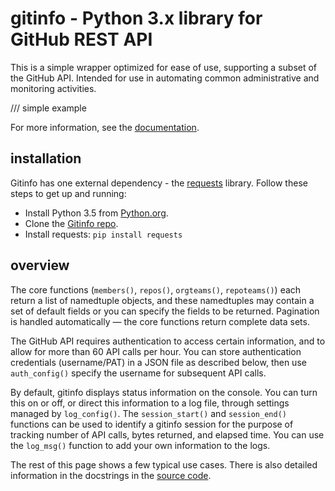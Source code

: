 # gitinfo - Python 3.x library for GitHub REST API

This is a simple wrapper optimized for ease of use, supporting a subset of the GitHub API. Intended for use in automating common administrative and monitoring activities.

/// simple example

For more information, see the [documentation](documentation.md).

## installation

Gitinfo has one external dependency - the [requests](https://pypi.python.org/pypi/requests) library. Follow these steps to get up and running:

* Install Python 3.5 from [Python.org](https://www.python.org/).
* Clone the [Gitinfo repo](https://github.com/dmahugh/gitinfo).
* Install requests: ```pip install requests```

## overview

The core functions (```members()```, ```repos()```, ```orgteams()```, ```repoteams()```) each return a list of namedtuple objects, and these namedtuples may contain a set of default fields or you can specify the fields to be returned. Pagination is handled automatically &mdash; the core functions return complete data sets.

The GitHub API requires authentication to access certain information, and to allow for more than 60 API calls per hour. You can store authentication credentials (username/PAT) in a JSON file as described below, then use ```auth_config()``` specify the username for subsequent API calls.  

By default, gitinfo displays status information on the console. You can turn this on or off, or direct this information to a log file, through settings managed by ```log_config()```. The ```session_start()``` and ```session_end()``` functions can be used to identify a gitinfo session for the purpose of tracking number of API calls, bytes returned, and elapsed time. You can use the ```log_msg()``` function to add your own information to the logs.

The rest of this page shows a few typical use cases. There is also detailed information in the docstrings in the [source code](https://github.com/dmahugh/gitinfo/blob/master/gitinfo.py).

